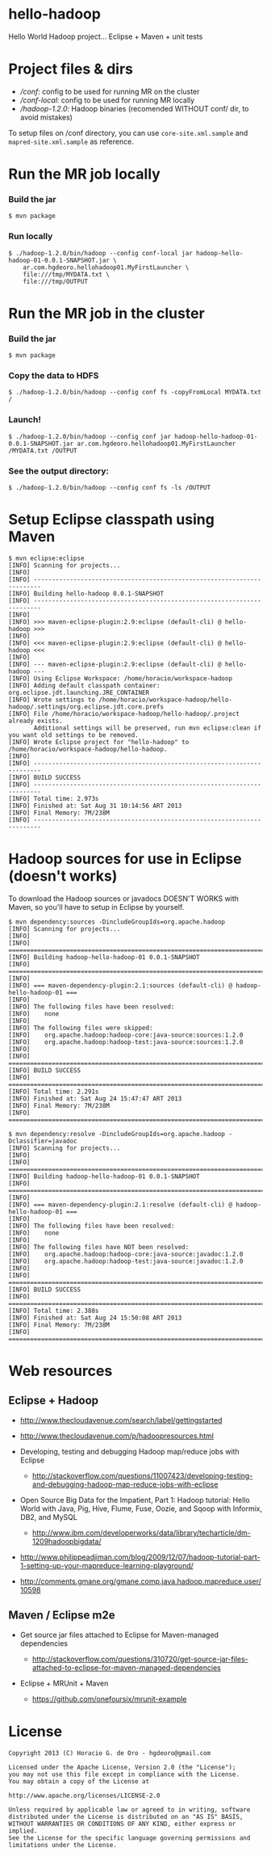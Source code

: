 hello-hadoop
============

Hello World Hadoop project... Eclipse + Maven + unit tests

# Project files & dirs

- */conf*: config to be used for running MR on the cluster
- */conf-local*: config to be used for running MR locally
- */hadoop-1.2.0*: Hadoop binaries (recomended WITHOUT conf/ dir, to avoid mistakes)

To setup files on /conf directory, you can use `core-site.xml.sample` and `mapred-site.xml.sample` as reference.

# Run the MR job locally

### Build the jar

	$ mvn package

### Run locally

	$ ./hadoop-1.2.0/bin/hadoop --config conf-local jar hadoop-hello-hadoop-01-0.0.1-SNAPSHOT.jar \
		ar.com.hgdeoro.hellohadoop01.MyFirstLauncher \
		file:///tmp/MYDATA.txt \
		file:///tmp/OUTPUT

# Run the MR job in the cluster

### Build the jar

	$ mvn package

### Copy the data to HDFS

	$ ./hadoop-1.2.0/bin/hadoop --config conf fs -copyFromLocal MYDATA.txt /

### Launch!

	$ ./hadoop-1.2.0/bin/hadoop --config conf jar hadoop-hello-hadoop-01-0.0.1-SNAPSHOT.jar ar.com.hgdeoro.hellohadoop01.MyFirstLauncher /MYDATA.txt /OUTPUT

### See the output directory:

	$ ./hadoop-1.2.0/bin/hadoop --config conf fs -ls /OUTPUT

# Setup Eclipse classpath using Maven

    $ mvn eclipse:eclipse
    [INFO] Scanning for projects...
    [INFO]                                                                         
    [INFO] ------------------------------------------------------------------------
    [INFO] Building hello-hadoop 0.0.1-SNAPSHOT
    [INFO] ------------------------------------------------------------------------
    [INFO] 
    [INFO] >>> maven-eclipse-plugin:2.9:eclipse (default-cli) @ hello-hadoop >>>
    [INFO] 
    [INFO] <<< maven-eclipse-plugin:2.9:eclipse (default-cli) @ hello-hadoop <<<
    [INFO] 
    [INFO] --- maven-eclipse-plugin:2.9:eclipse (default-cli) @ hello-hadoop ---
    [INFO] Using Eclipse Workspace: /home/horacio/workspace-hadoop
    [INFO] Adding default classpath container: org.eclipse.jdt.launching.JRE_CONTAINER
    [INFO] Wrote settings to /home/horacio/workspace-hadoop/hello-hadoop/.settings/org.eclipse.jdt.core.prefs
    [INFO] File /home/horacio/workspace-hadoop/hello-hadoop/.project already exists.
           Additional settings will be preserved, run mvn eclipse:clean if you want old settings to be removed.
    [INFO] Wrote Eclipse project for "hello-hadoop" to /home/horacio/workspace-hadoop/hello-hadoop.
    [INFO] 
    [INFO] ------------------------------------------------------------------------
    [INFO] BUILD SUCCESS
    [INFO] ------------------------------------------------------------------------
    [INFO] Total time: 2.973s
    [INFO] Finished at: Sat Aug 31 10:14:56 ART 2013
    [INFO] Final Memory: 7M/238M
    [INFO] ------------------------------------------------------------------------

# Hadoop sources for use in Eclipse (doesn't works)

To download the Hadoop sources or javadocs DOESN'T WORKS with Maven, so you'll have to setup in Eclipse by yourself.

	$ mvn dependency:sources -DincludeGroupIds=org.apache.hadoop 
	[INFO] Scanning for projects...
	[INFO]
	[INFO] ========================================================================
	[INFO] Building hadoop-hello-hadoop-01 0.0.1-SNAPSHOT
	[INFO] ========================================================================
	[INFO] 
	[INFO] === maven-dependency-plugin:2.1:sources (default-cli) @ hadoop-hello-hadoop-01 ===
	[INFO] 
	[INFO] The following files have been resolved:
	[INFO]    none
	[INFO] 
	[INFO] The following files were skipped:
	[INFO]    org.apache.hadoop:hadoop-core:java-source:sources:1.2.0
	[INFO]    org.apache.hadoop:hadoop-test:java-source:sources:1.2.0
	[INFO] 
	[INFO] ========================================================================
	[INFO] BUILD SUCCESS
	[INFO] ========================================================================
	[INFO] Total time: 2.291s
	[INFO] Finished at: Sat Aug 24 15:47:47 ART 2013
	[INFO] Final Memory: 7M/238M
	[INFO] ========================================================================

	$ mvn dependency:resolve -DincludeGroupIds=org.apache.hadoop -Dclassifier=javadoc 
	[INFO] Scanning for projects...
	[INFO]
	[INFO] ========================================================================
	[INFO] Building hadoop-hello-hadoop-01 0.0.1-SNAPSHOT
	[INFO] ========================================================================
	[INFO] 
	[INFO] === maven-dependency-plugin:2.1:resolve (default-cli) @ hadoop-hello-hadoop-01 ===
	[INFO] 
	[INFO] The following files have been resolved:
	[INFO]    none
	[INFO] 
	[INFO] The following files have NOT been resolved:
	[INFO]    org.apache.hadoop:hadoop-core:java-source:javadoc:1.2.0
	[INFO]    org.apache.hadoop:hadoop-test:java-source:javadoc:1.2.0
	[INFO] 
	[INFO] ========================================================================
	[INFO] BUILD SUCCESS
	[INFO] ========================================================================
	[INFO] Total time: 2.388s
	[INFO] Finished at: Sat Aug 24 15:50:08 ART 2013
	[INFO] Final Memory: 7M/238M
	[INFO] ========================================================================

# Web resources

## Eclipse + Hadoop

- http://www.thecloudavenue.com/search/label/gettingstarted

- http://www.thecloudavenue.com/p/hadoopresources.html

- Developing, testing and debugging Hadoop map/reduce jobs with Eclipse
    - http://stackoverflow.com/questions/11007423/developing-testing-and-debugging-hadoop-map-reduce-jobs-with-eclipse

- Open Source Big Data for the Impatient, Part 1: Hadoop tutorial: Hello World with Java, Pig, Hive, Flume, Fuse, Oozie, and Sqoop with Informix, DB2, and MySQL
	- http://www.ibm.com/developerworks/data/library/techarticle/dm-1209hadoopbigdata/

- http://www.philippeadjiman.com/blog/2009/12/07/hadoop-tutorial-part-1-setting-up-your-mapreduce-learning-playground/

- http://comments.gmane.org/gmane.comp.java.hadoop.mapreduce.user/10598

## Maven / Eclipse m2e

- Get source jar files attached to Eclipse for Maven-managed dependencies
    - http://stackoverflow.com/questions/310720/get-source-jar-files-attached-to-eclipse-for-maven-managed-dependencies

- Eclipse + MRUnit + Maven
	- https://github.com/onefoursix/mrunit-example

# License

    Copyright 2013 (C) Horacio G. de Oro - hgdeoro@gmail.com
    
    Licensed under the Apache License, Version 2.0 (the "License");
    you may not use this file except in compliance with the License.
    You may obtain a copy of the License at
    
    http://www.apache.org/licenses/LICENSE-2.0
    
    Unless required by applicable law or agreed to in writing, software
    distributed under the License is distributed on an "AS IS" BASIS,
    WITHOUT WARRANTIES OR CONDITIONS OF ANY KIND, either express or implied.
    See the License for the specific language governing permissions and
    limitations under the License.

